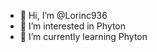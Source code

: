 - 👋 Hi, I’m @Lorinc936
- 👀 I’m interested in Phyton
- 🌱 I’m currently learning Phyton


<!---
Lorinc936/Lorinc936 is a ✨ special ✨ repository because its `README.md` (this file) appears on your GitHub profile.
You can click the Preview link to take a look at your changes.
--->
